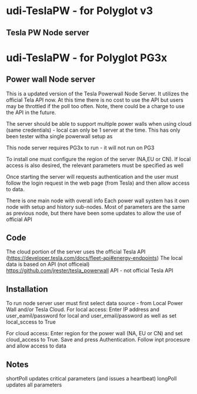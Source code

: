 # udi-TeslaPW  -  for Polyglot v3 

## Tesla PW Node server
# udi-TeslaPW  -  for Polyglot PG3x
## Power wall Node server

This is a updated version of the Tesla Powerwall Node Server.  It utilizes the official Tela API now.  At this time there is no cost to use the API but users may be throttled if the poll too often.  Note, there could be a charge to use the API in the future.

The server should be able to support multiple power walls when using cloud (same credentials) - local can only be 1 server at the time.  This has only been tester witha  single powerwall setup as 

This node server requires PG3x to run - it will not run on PG3

To install one must configure the region of the server (NA,EU or CN).  If local access is also desired, the relevant parameters must be specified as well 

Once starting the server will requests authentication and the user must follow the login request in the web page (from Tesla) and then allow access to data.  

There is one main node with overall info 
Each power wall system has it own node with setup and history sub-nodes.
Most of parameters are the same as previous node, but there have been some updates to allow the use of official API

## Code
The cloud portion of the server uses the official Tesla API (https://developer.tesla.com/docs/fleet-api#energy-endpoints)
The local data is based on API (not officeial) https://github.com/jrester/tesla_powerwall API - not official Tesla API 


## Installation
To run node server user must first select data source - from Local Power Wall and/or Tesla Cloud. 
For local access:
Enter IP address and user_eamil/password for local and user_email/password as well as set local_sccess to True

For cloud access:
Enter region for the power wall (NA, EU or CN) and set cloud_access to True. Save and press Authentication. Follow inpt procesure and allow access to data 

## Notes 

shortPoll updates critical parameters (and issues a heartbeat)
longPoll updates all parameters



